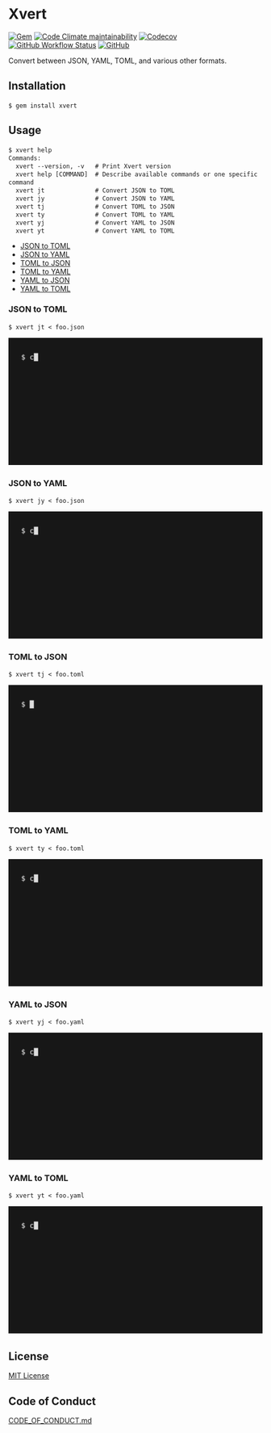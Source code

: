 # Xvert

[![Gem](https://img.shields.io/gem/v/xvert?logo=ruby&logoColor=%23CC342D)](https://rubygems.org/gems/xvert)
[![Code Climate maintainability](https://img.shields.io/codeclimate/maintainability/koki-develop/xvert?logo=codeclimate)](https://codeclimate.com/github/koki-develop/xvert)
[![Codecov](https://img.shields.io/codecov/c/github/koki-develop/xvert?logo=codecov)](https://app.codecov.io/gh/koki-develop/xvert)
[![GitHub Workflow Status](https://img.shields.io/github/actions/workflow/status/koki-develop/xvert/main.yml?logo=github)](https://github.com/koki-develop/xvert/actions/workflows/main.yml)
[![GitHub](https://img.shields.io/github/license/koki-develop/xvert)](./LICENSE.txt)

Convert between JSON, YAML, TOML, and various other formats.

## Installation

```console
$ gem install xvert
```

## Usage

```console
$ xvert help
Commands:
  xvert --version, -v   # Print Xvert version
  xvert help [COMMAND]  # Describe available commands or one specific command
  xvert jt              # Convert JSON to TOML
  xvert jy              # Convert JSON to YAML
  xvert tj              # Convert TOML to JSON
  xvert ty              # Convert TOML to YAML
  xvert yj              # Convert YAML to JSON
  xvert yt              # Convert YAML to TOML
```

- [JSON to TOML](#json-to-toml)
- [JSON to YAML](#json-to-yaml)
- [TOML to JSON](#toml-to-json)
- [TOML to YAML](#toml-to-yaml)
- [YAML to JSON](#yaml-to-json)
- [YAML to TOML](#yaml-to-toml)

### JSON to TOML

```console
$ xvert jt < foo.json
```

![](./assets/jt.gif)

### JSON to YAML

```console
$ xvert jy < foo.json
```

![](./assets/jy.gif)

### TOML to JSON

```console
$ xvert tj < foo.toml
```

![](./assets/tj.gif)

### TOML to YAML

```console
$ xvert ty < foo.toml
```

![](./assets/ty.gif)

### YAML to JSON

```console
$ xvert yj < foo.yaml
```

![](./assets/yj.gif)

### YAML to TOML

```console
$ xvert yt < foo.yaml
```

![](./assets/yt.gif)

## License

[MIT License](./LICENSE.txt)

## Code of Conduct

[CODE_OF_CONDUCT.md](./CODE_OF_CONDUCT.md)
